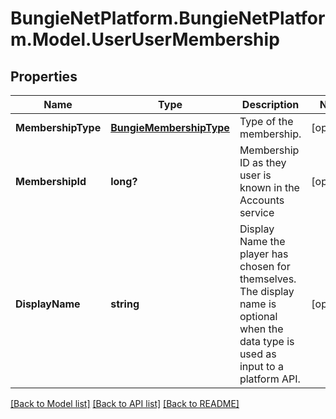 # BungieNetPlatform.BungieNetPlatform.Model.UserUserMembership
## Properties

Name | Type | Description | Notes
------------ | ------------- | ------------- | -------------
**MembershipType** | [**BungieMembershipType**](BungieMembershipType.md) | Type of the membership. | [optional] 
**MembershipId** | **long?** | Membership ID as they user is known in the Accounts service | [optional] 
**DisplayName** | **string** | Display Name the player has chosen for themselves. The display name is optional when the data type is used as input to a platform API. | [optional] 

[[Back to Model list]](../README.md#documentation-for-models) [[Back to API list]](../README.md#documentation-for-api-endpoints) [[Back to README]](../README.md)

